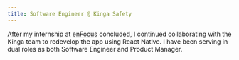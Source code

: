 ```yaml
---
title: Software Engineer @ Kinga Safety
---
```


<!-- cSpell:word Kinga -->

After my internship at [enFocus](/experience/enfocus.html) concluded, I
continued collaborating with the Kinga team to redevelop the app using React
Native. I have been serving in dual roles as both Software Engineer and Product
Manager.
